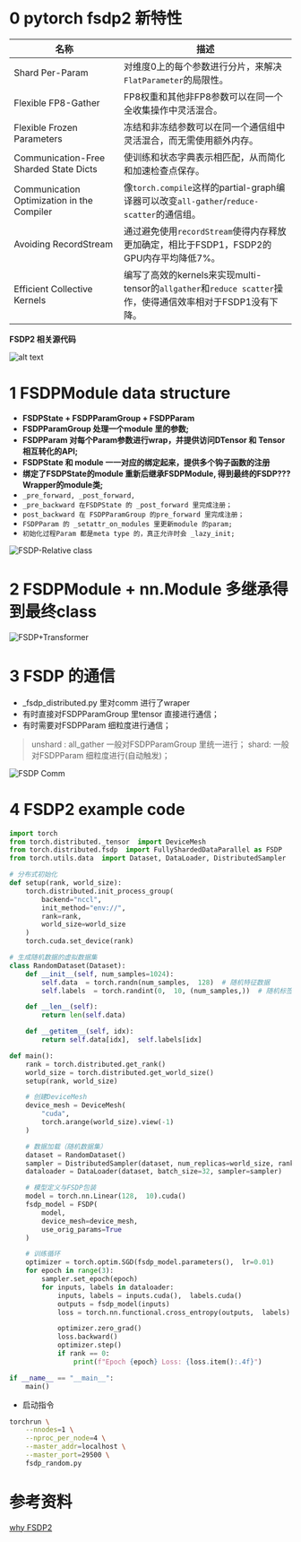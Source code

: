 # 0 pytorch fsdp2 新特性
| 名称                              | 描述                                                                                                                                                                                                 |
|-----------------------------------|-----------------------------------------------------------------------------------------------------------------------------------------------------------------------------------------------------|
| Shard Per-Param                   | 对维度0上的每个参数进行分片，来解决`FlatParameter`的局限性。                                                                                                                                         |
| Flexible FP8-Gather               | FP8权重和其他非FP8参数可以在同一个全收集操作中灵活混合。                                                                                                                                             |
| Flexible Frozen Parameters        | 冻结和非冻结参数可以在同一个通信组中灵活混合，而无需使用额外内存。                                                                                                                                   |
| Communication-Free Sharded State Dicts | 使训练和状态字典表示相匹配，从而简化和加速检查点保存。                                                                                                                                               |
| Communication Optimization in the Compiler | 像`torch.compile`这样的partial-graph编译器可以改变`all-gather`/`reduce-scatter`的通信组。                                                                                                           |
| Avoiding RecordStream             | 通过避免使用`recordStream`使得内存释放更加确定，相比于FSDP1，FSDP2的GPU内存平均降低7%。                                                                                                             |
| Efficient Collective Kernels      | 编写了高效的kernels来实现multi-tensor的`allgather`和`reduce scatter`操作，使得通信效率相对于FSDP1没有下降。                                                                                          |

**FSDP2 相关源代码**

![alt text](images/image.png)

# 1 FSDPModule data structure

- **FSDPState + FSDPParamGroup + FSDPParam**
- **FSDPParamGroup 处理一个module 里的参数;**
- **FSDPParam 对每个Param参数进行wrap，并提供访问DTensor 和 Tensor 相互转化的API;**
- **FSDPState 和 module 一一对应的绑定起来，提供多个钩子函数的注册**
- **绑定了FSDPState的module 重新后继承FSDPModule, 得到最终的FSDP???Wrapper的module类;**
- `_pre_forward, _post_forward,`
- `_pre_backward 在FSDPState 的 _post_forward 里完成注册；`
- `post_backward 在 FSDPParamGroup 的pre_forward 里完成注册；`
- `FSDPParam 的 _setattr_on_modules 里更新module 的param;`
- `初始化过程Param 都是meta type 的，真正允许时会 _lazy_init;`

![FSDP-Relative class](./images/FSDP-Class.jpg)

# 2 FSDPModule + nn.Module 多继承得到最终class

![FSDP+Transformer](./images/FSDP-Transformer.png)

# 3 FSDP 的通信

- _fsdp_distributed.py 里对comm 进行了wraper
- 有时直接对FSDPParamGroup 里tensor 直接进行通信；
- 有时需要对FSDPParam 细粒度进行通信；

> unshard : all_gather 一般对FSDPParamGroup 里统一进行；
> shard:  一般对FSDPParam 细粒度进行(自动触发)；

![FSDP Comm](./images/FSDP-Comm.png)


# 4 FSDP2 example code

```python
import torch
from torch.distributed._tensor  import DeviceMesh
from torch.distributed.fsdp  import FullyShardedDataParallel as FSDP
from torch.utils.data  import Dataset, DataLoader, DistributedSampler

# 分布式初始化
def setup(rank, world_size):
    torch.distributed.init_process_group(
        backend="nccl",
        init_method="env://",
        rank=rank,
        world_size=world_size
    )
    torch.cuda.set_device(rank)

# 生成随机数据的虚拟数据集
class RandomDataset(Dataset):
    def __init__(self, num_samples=1024):
        self.data  = torch.randn(num_samples,  128)  # 随机特征数据
        self.labels  = torch.randint(0,  10, (num_samples,))  # 随机标签

    def __len__(self):
        return len(self.data)

    def __getitem__(self, idx):
        return self.data[idx],  self.labels[idx]

def main():
    rank = torch.distributed.get_rank()
    world_size = torch.distributed.get_world_size()
    setup(rank, world_size)

    # 创建DeviceMesh
    device_mesh = DeviceMesh(
        "cuda",
        torch.arange(world_size).view(-1)
    )

    # 数据加载（随机数据集）
    dataset = RandomDataset()
    sampler = DistributedSampler(dataset, num_replicas=world_size, rank=rank)
    dataloader = DataLoader(dataset, batch_size=32, sampler=sampler)

    # 模型定义与FSDP包装
    model = torch.nn.Linear(128,  10).cuda()
    fsdp_model = FSDP(
        model,
        device_mesh=device_mesh,
        use_orig_params=True
    )

    # 训练循环
    optimizer = torch.optim.SGD(fsdp_model.parameters(),  lr=0.01)
    for epoch in range(3):
        sampler.set_epoch(epoch)
        for inputs, labels in dataloader:
            inputs, labels = inputs.cuda(),  labels.cuda()
            outputs = fsdp_model(inputs)
            loss = torch.nn.functional.cross_entropy(outputs,  labels)

            optimizer.zero_grad()
            loss.backward()
            optimizer.step()
            if rank == 0:
                print(f"Epoch {epoch} Loss: {loss.item():.4f}")

if __name__ == "__main__":
    main()

```
- 启动指令

```bash
torchrun \
    --nnodes=1 \
    --nproc_per_node=4 \
    --master_addr=localhost \
    --master_port=29500 \
    fsdp_random.py
```

# 参考资料
[why FSDP2](https://github.com/pytorch/torchtitan/blob/main/docs/fsdp.md)


